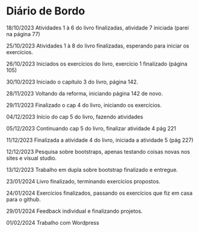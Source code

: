 # Diário de Bordo

18/10/2023 Atividades 1 à 6 do livro finalizadas, atividade 7 iniciada (parei na página 77)

25/10/2023 Atividades 1 à 8 do livro finalizadas, esperando para iniciar os exercícios.

26/10/2023 Iniciados os exercícios do livro, exercício 1 finalizado (página 105)

30/10/2023 Iniciado o capítulo 3 do livro, página 142.

28/11/2023 Voltando da reforma, iniciando página 142 de novo.

29/11/2023 Finalizado o cap 4 do livro, iniciando os exercícios.

04/12/2023 Início do cap 5 do livro, fazendo atividades

05/12/2023 Continuando cap 5 do livro, finalizar atividade 4 pág 221

11/12/2023 Finalizada a atividade 4 do livro, iniciada a atividade 5 (pág 227)

12/12/2023 Pesquisa sobre bootstraps, apenas testando coisas novas nos sites e visual studio.

13/12/2023 Trabalho em dupla sobre bootstrap finalizado e entregue.

23/01/2024 Livro finalizado, terminando exercícios propostos.

24/01/2024 Exercícios finalizados, passando os exercícios que fiz em casa para o github.

29/01/2024 Feedback individual e finalizando projetos.

01/02/2024 Trabalho com Wordpress 
